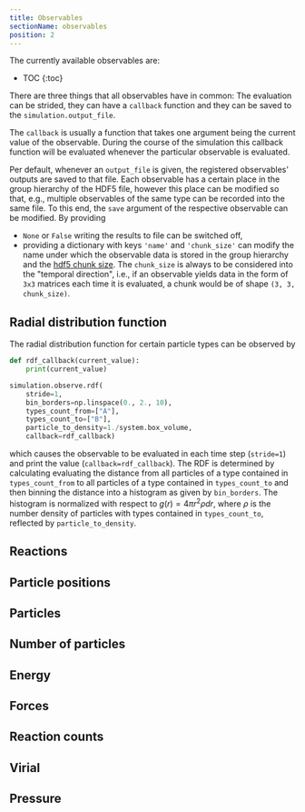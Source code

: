 ```yaml
---
title: Observables
sectionName: observables
position: 2
---
```


The currently available observables are:
* TOC
{:toc}

There are three things that all observables have in common: The evaluation can be strided, they can have a `callback` 
function and they can be saved to the `simulation.output_file`.

The `callback` is usually a function that takes one argument being the current value of the observable. During the 
course of the simulation this callback function will be evaluated whenever the particular observable is evaluated.

Per default, whenever an `output_file` is given, the registered observables' outputs are saved to that file. Each
observable has a certain place in the group hierarchy of the HDF5 file, however this place can be modified so that, 
e.g., multiple observables of the same type can be recorded into the same file.
To this end, the `save` argument of the respective observable can be modified. By providing
- `None` or `False` writing the results to file can be switched off,
- providing a dictionary with keys `'name'` and `'chunk_size'` can modify the name under which the observable data is stored
  in the group hierarchy and the [hdf5 chunk size](https://support.hdfgroup.org/HDF5/doc/Advanced/Chunking/Chunking_Tutorial_EOS13_2009.pdf).
  The `chunk_size` is always to be considered into the "temporal direction", i.e., if an observable yields data in the form of
  `3x3` matrices each time it is evaluated, a chunk would be of shape `(3, 3, chunk_size)`.

## Radial distribution function

The radial distribution function for certain particle types can be observed by
```python
def rdf_callback(current_value):
    print(current_value)

simulation.observe.rdf(
    stride=1, 
    bin_borders=np.linspace(0., 2., 10), 
    types_count_from=["A"], 
    types_count_to=["B"], 
    particle_to_density=1./system.box_volume,
    callback=rdf_callback)
``` 
which causes the observable to be evaluated in each time step (`stride=1`) and print the value (`callback=rdf_callback`).
The RDF is determined by calculating evaluating the distance from all particles of a type contained in `types_count_from` to
all particles of a type contained in `types_count_to` and then binning the distance into a histogram as given by `bin_borders`.
The histogram is normalized with respect to $g(r) = 4\pi r^2\rho dr$, where $\rho$ is the number density of particles 
with types contained in `types_count_to`, reflected by `particle_to_density`. 

## Reactions

## Particle positions

## Particles

## Number of particles

## Energy

## Forces

## Reaction counts

## Virial

## Pressure
